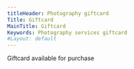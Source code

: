 ```yaml
---
titleHeader: Photography giftcard
Title: Giftcard
MainTitle: Giftcard
Keywords: Photography services giftcard
#Layout: default
---
```


<!-- [keyword file.csv category limit random] -->
<!-- [faq faq.csv general_question] -->

<div class="container" markdown="1">
<p>Giftcard available for purchase</p>
</div>